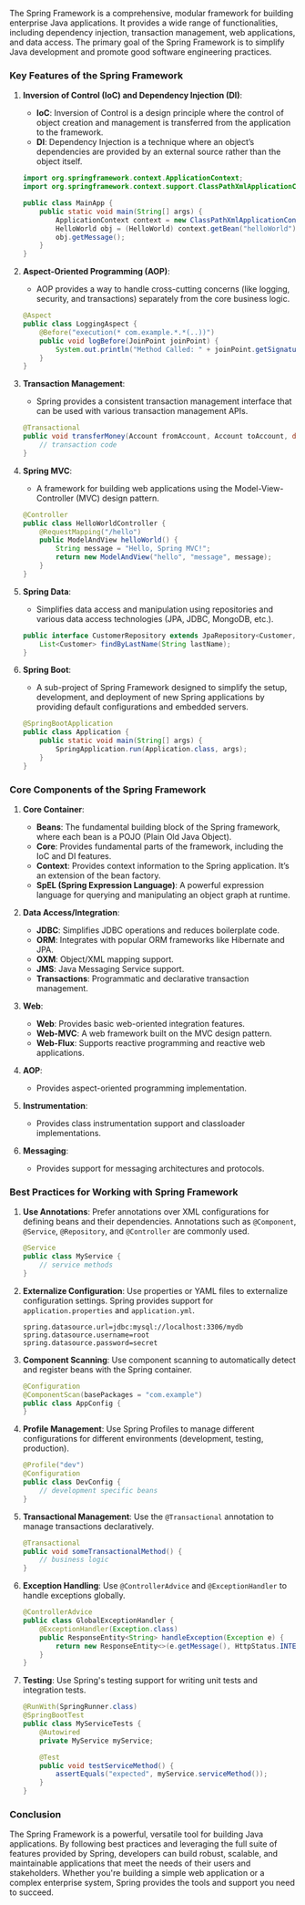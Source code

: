 The Spring Framework is a comprehensive, modular framework for building enterprise Java applications. It provides a wide range of functionalities, including dependency injection, transaction management, web applications, and data access. The primary goal of the Spring Framework is to simplify Java development and promote good software engineering practices.

### Key Features of the Spring Framework

1. **Inversion of Control (IoC) and Dependency Injection (DI)**:
    - **IoC**: Inversion of Control is a design principle where the control of object creation and management is transferred from the application to the framework.
    - **DI**: Dependency Injection is a technique where an object’s dependencies are provided by an external source rather than the object itself.
   ```java
   import org.springframework.context.ApplicationContext;
   import org.springframework.context.support.ClassPathXmlApplicationContext;

   public class MainApp {
       public static void main(String[] args) {
           ApplicationContext context = new ClassPathXmlApplicationContext("Beans.xml");
           HelloWorld obj = (HelloWorld) context.getBean("helloWorld");
           obj.getMessage();
       }
   }
   ```

2. **Aspect-Oriented Programming (AOP)**:
    - AOP provides a way to handle cross-cutting concerns (like logging, security, and transactions) separately from the core business logic.
   ```java
   @Aspect
   public class LoggingAspect {
       @Before("execution(* com.example.*.*(..))")
       public void logBefore(JoinPoint joinPoint) {
           System.out.println("Method Called: " + joinPoint.getSignature().getName());
       }
   }
   ```

3. **Transaction Management**:
    - Spring provides a consistent transaction management interface that can be used with various transaction management APIs.
   ```java
   @Transactional
   public void transferMoney(Account fromAccount, Account toAccount, double amount) {
       // transaction code
   }
   ```

4. **Spring MVC**:
    - A framework for building web applications using the Model-View-Controller (MVC) design pattern.
   ```java
   @Controller
   public class HelloWorldController {
       @RequestMapping("/hello")
       public ModelAndView helloWorld() {
           String message = "Hello, Spring MVC!";
           return new ModelAndView("hello", "message", message);
       }
   }
   ```

5. **Spring Data**:
    - Simplifies data access and manipulation using repositories and various data access technologies (JPA, JDBC, MongoDB, etc.).
   ```java
   public interface CustomerRepository extends JpaRepository<Customer, Long> {
       List<Customer> findByLastName(String lastName);
   }
   ```

6. **Spring Boot**:
    - A sub-project of Spring Framework designed to simplify the setup, development, and deployment of new Spring applications by providing default configurations and embedded servers.
   ```java
   @SpringBootApplication
   public class Application {
       public static void main(String[] args) {
           SpringApplication.run(Application.class, args);
       }
   }
   ```

### Core Components of the Spring Framework

1. **Core Container**:
    - **Beans**: The fundamental building block of the Spring framework, where each bean is a POJO (Plain Old Java Object).
    - **Core**: Provides fundamental parts of the framework, including the IoC and DI features.
    - **Context**: Provides context information to the Spring application. It’s an extension of the bean factory.
    - **SpEL (Spring Expression Language)**: A powerful expression language for querying and manipulating an object graph at runtime.

2. **Data Access/Integration**:
    - **JDBC**: Simplifies JDBC operations and reduces boilerplate code.
    - **ORM**: Integrates with popular ORM frameworks like Hibernate and JPA.
    - **OXM**: Object/XML mapping support.
    - **JMS**: Java Messaging Service support.
    - **Transactions**: Programmatic and declarative transaction management.

3. **Web**:
    - **Web**: Provides basic web-oriented integration features.
    - **Web-MVC**: A web framework built on the MVC design pattern.
    - **Web-Flux**: Supports reactive programming and reactive web applications.

4. **AOP**:
    - Provides aspect-oriented programming implementation.

5. **Instrumentation**:
    - Provides class instrumentation support and classloader implementations.

6. **Messaging**:
    - Provides support for messaging architectures and protocols.

### Best Practices for Working with Spring Framework

1. **Use Annotations**: Prefer annotations over XML configurations for defining beans and their dependencies. Annotations such as `@Component`, `@Service`, `@Repository`, and `@Controller` are commonly used.
   ```java
   @Service
   public class MyService {
       // service methods
   }
   ```

2. **Externalize Configuration**: Use properties or YAML files to externalize configuration settings. Spring provides support for `application.properties` and `application.yml`.
   ```properties
   spring.datasource.url=jdbc:mysql://localhost:3306/mydb
   spring.datasource.username=root
   spring.datasource.password=secret
   ```

3. **Component Scanning**: Use component scanning to automatically detect and register beans with the Spring container.
   ```java
   @Configuration
   @ComponentScan(basePackages = "com.example")
   public class AppConfig {
   }
   ```

4. **Profile Management**: Use Spring Profiles to manage different configurations for different environments (development, testing, production).
   ```java
   @Profile("dev")
   @Configuration
   public class DevConfig {
       // development specific beans
   }
   ```

5. **Transactional Management**: Use the `@Transactional` annotation to manage transactions declaratively.
   ```java
   @Transactional
   public void someTransactionalMethod() {
       // business logic
   }
   ```

6. **Exception Handling**: Use `@ControllerAdvice` and `@ExceptionHandler` to handle exceptions globally.
   ```java
   @ControllerAdvice
   public class GlobalExceptionHandler {
       @ExceptionHandler(Exception.class)
       public ResponseEntity<String> handleException(Exception e) {
           return new ResponseEntity<>(e.getMessage(), HttpStatus.INTERNAL_SERVER_ERROR);
       }
   }
   ```

7. **Testing**: Use Spring's testing support for writing unit tests and integration tests.
   ```java
   @RunWith(SpringRunner.class)
   @SpringBootTest
   public class MyServiceTests {
       @Autowired
       private MyService myService;

       @Test
       public void testServiceMethod() {
           assertEquals("expected", myService.serviceMethod());
       }
   }
   ```

### Conclusion

The Spring Framework is a powerful, versatile tool for building Java applications. By following best practices and leveraging the full suite of features provided by Spring, developers can build robust, scalable, and maintainable applications that meet the needs of their users and stakeholders. Whether you're building a simple web application or a complex enterprise system, Spring provides the tools and support you need to succeed.
